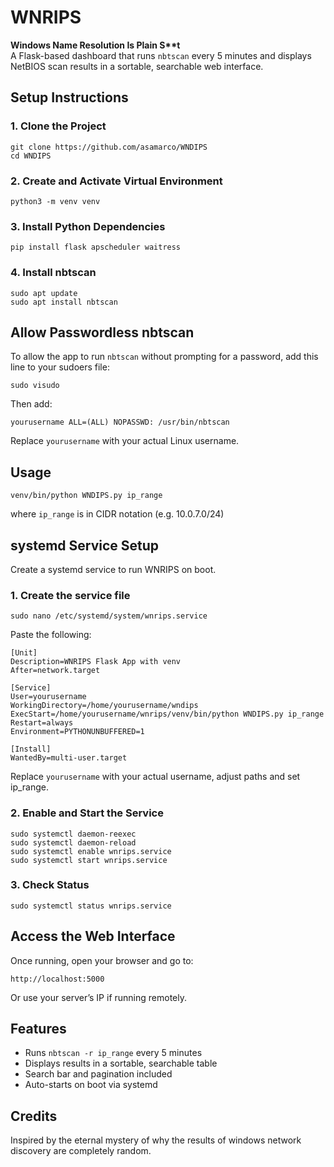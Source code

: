 # WNRIPS

**Windows Name Resolution Is Plain S\*\*t**  
A Flask-based dashboard that runs `nbtscan` every 5 minutes and displays NetBIOS scan results in a sortable, searchable web interface.

## Setup Instructions

### 1. Clone the Project

    git clone https://github.com/asamarco/WNDIPS
    cd WNDIPS

### 2. Create and Activate Virtual Environment

    python3 -m venv venv

### 3. Install Python Dependencies

    pip install flask apscheduler waitress

### 4. Install nbtscan

    sudo apt update
    sudo apt install nbtscan

## Allow Passwordless nbtscan

To allow the app to run `nbtscan` without prompting for a password, add this line to your sudoers file:

    sudo visudo

Then add:

    yourusername ALL=(ALL) NOPASSWD: /usr/bin/nbtscan

Replace `yourusername` with your actual Linux username.

## Usage

`venv/bin/python WNDIPS.py ip_range`

where `ip_range` is in CIDR notation (e.g. 10.0.7.0/24)

## systemd Service Setup

Create a systemd service to run WNRIPS on boot.

### 1. Create the service file

    sudo nano /etc/systemd/system/wnrips.service

Paste the following:

    [Unit]
    Description=WNRIPS Flask App with venv
    After=network.target

    [Service]
    User=yourusername
    WorkingDirectory=/home/yourusername/wndips
    ExecStart=/home/yourusername/wnrips/venv/bin/python WNDIPS.py ip_range
    Restart=always
    Environment=PYTHONUNBUFFERED=1

    [Install]
    WantedBy=multi-user.target

Replace `yourusername` with your actual username, adjust paths and set ip_range.

### 2. Enable and Start the Service

    sudo systemctl daemon-reexec
    sudo systemctl daemon-reload
    sudo systemctl enable wnrips.service
    sudo systemctl start wnrips.service

### 3. Check Status

    sudo systemctl status wnrips.service

## Access the Web Interface

Once running, open your browser and go to:

    http://localhost:5000

Or use your server’s IP if running remotely.

## Features

- Runs `nbtscan -r ip_range` every 5 minutes
- Displays results in a sortable, searchable table
- Search bar and pagination included
- Auto-starts on boot via systemd

## Credits
 
Inspired by the eternal mystery of why the results of windows network discovery are completely random.


